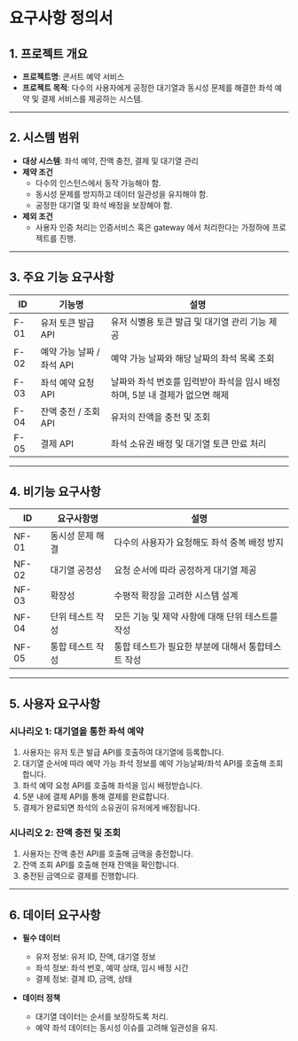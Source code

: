 # 요구사항 정의서

## 1. 프로젝트 개요

- **프로젝트명**: 콘서트 예약 서비스
- **프로젝트 목적**: 다수의 사용자에게 공정한 대기열과 동시성 문제를 해결한 좌석 예약 및 결제 서비스를 제공하는 시스템.

---

## 2. 시스템 범위

- **대상 시스템**: 좌석 예약, 잔액 충전, 결제 및 대기열 관리
- **제약 조건**
    - 다수의 인스턴스에서 동작 가능해야 함.
    - 동시성 문제를 방지하고 데이터 일관성을 유지해야 함.
    - 공정한 대기열 및 좌석 배정을 보장해야 함.
- **제외 조건**
    - 사용자 인증 처리는 인증서비스 혹은 gateway 에서 처리한다는 가정하에 프로젝트를 진행.

---

## 3. 주요 기능 요구사항

| ID   | 기능명               | 설명                                           |
|------|-------------------|----------------------------------------------|
| F-01 | 유저 토큰 발급 API      | 유저 식별용 토큰 발급 및 대기열 관리 기능 제공                  |
| F-02 | 예약 가능 날짜 / 좌석 API | 예약 가능 날짜와 해당 날짜의 좌석 목록 조회                    |
| F-03 | 좌석 예약 요청 API      | 날짜와 좌석 번호를 입력받아 좌석을 임시 배정하며, 5분 내 결제가 없으면 해제 |
| F-04 | 잔액 충전 / 조회 API    | 유저의 잔액을 충전 및 조회                              |
| F-05 | 결제 API            | 좌석 소유권 배정 및 대기열 토큰 만료 처리                     |

---

## 4. 비기능 요구사항

| ID    | 요구사항명     | 설명                           |
|-------|-----------|------------------------------|
| NF-01 | 동시성 문제 해결 | 다수의 사용자가 요청해도 좌석 중복 배정 방지    |
| NF-02 | 대기열 공정성   | 요청 순서에 따라 공정하게 대기열 제공        |
| NF-03 | 확장성       | 수평적 확장을 고려한 시스템 설계           |
| NF-04 | 단위 테스트 작성 | 모든 기능 및 제약 사항에 대해 단위 테스트를 작성 |
| NF-05 | 통합 테스트 작성 | 통합 테스트가 필요한 부분에 대해서 통합테스트 작성 |

---

## 5. 사용자 요구사항

### 시나리오 1: 대기열을 통한 좌석 예약

1. 사용자는 유저 토큰 발급 API를 호출하여 대기열에 등록합니다.
2. 대기열 순서에 따라 예약 가능 좌석 정보를 예약 가능날짜/좌석 API를 호출해 조회합니다.
3. 좌석 예약 요청 API를 호출해 좌석을 임시 배정받습니다.
4. 5분 내에 결제 API를 통해 결제를 완료합니다.
5. 결제가 완료되면 좌석의 소유권이 유저에게 배정됩니다.

### 시나리오 2: 잔액 충전 및 조회

1. 사용자는 잔액 충전 API를 호출해 금액을 충전합니다.
2. 잔액 조회 API를 호출해 현재 잔액을 확인합니다.
3. 충전된 금액으로 결제를 진행합니다.

---

## 6. 데이터 요구사항

- **필수 데이터**
    - 유저 정보: 유저 ID, 잔액, 대기열 정보
    - 좌석 정보: 좌석 번호, 예약 상태, 임시 배정 시간
    - 결제 정보: 결제 ID, 금액, 상태

- **데이터 정책**
    - 대기열 데이터는 순서를 보장하도록 처리.
    - 예약 좌석 데이터는 동시성 이슈를 고려해 일관성을 유지.
